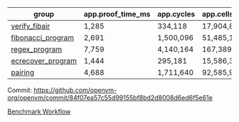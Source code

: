 | group | app.proof_time_ms | app.cycles | app.cells_used | leaf.proof_time_ms | leaf.cycles | leaf.cells_used |
| -- | -- | -- | -- | -- | -- | -- |
| [verify_fibair](https://github.com/openvm-org/openvm/blob/benchmark-results/benchmarks/verify_fibair-84f07ea57c55d99155bf8bd2d8008d6ed6f5e61e.md) | 1,285 |  334,118 |  17,904,819 |- | - | - |
| [fibonacci_program](https://github.com/openvm-org/openvm/blob/benchmark-results/benchmarks/fibonacci-84f07ea57c55d99155bf8bd2d8008d6ed6f5e61e.md) | 2,691 |  1,500,096 |  51,485,167 | 3,859 |  1,265,036 |  70,275,477 |
| [regex_program](https://github.com/openvm-org/openvm/blob/benchmark-results/benchmarks/regex-84f07ea57c55d99155bf8bd2d8008d6ed6f5e61e.md) | 7,759 |  4,140,164 |  167,389,450 | 14,938 |  3,986,824 |  304,614,027 |
| [ecrecover_program](https://github.com/openvm-org/openvm/blob/benchmark-results/benchmarks/ecrecover-84f07ea57c55d99155bf8bd2d8008d6ed6f5e61e.md) | 1,444 |  295,181 |  15,586,346 | 13,080 |  2,988,896 |  244,104,845 |
| [pairing](https://github.com/openvm-org/openvm/blob/benchmark-results/benchmarks/pairing-84f07ea57c55d99155bf8bd2d8008d6ed6f5e61e.md) | 4,688 |  1,711,640 |  92,585,975 | 14,036 |  3,301,962 |  274,877,492 |


Commit: https://github.com/openvm-org/openvm/commit/84f07ea57c55d99155bf8bd2d8008d6ed6f5e61e

[Benchmark Workflow](https://github.com/openvm-org/openvm/actions/runs/13866546566)
